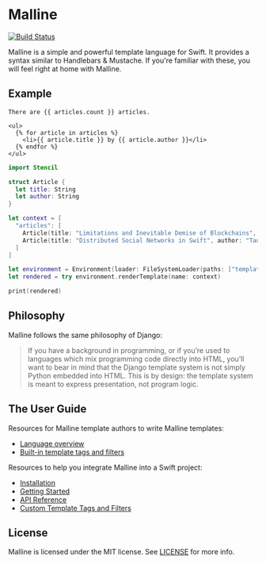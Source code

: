 # Malline

[![Build Status](https://travis-ci.org/omnijarstudio/malline.svg?branch=master)](https://travis-ci.org/omnijarstudio/malline)

Malline is a simple and powerful template language for Swift. It provides a
syntax similar to Handlebars & Mustache. If you're familiar with these, you will
feel right at home with Malline.

## Example

```html+django
There are {{ articles.count }} articles.

<ul>
  {% for article in articles %}
    <li>{{ article.title }} by {{ article.author }}</li>
  {% endfor %}
</ul>
```

```swift
import Stencil

struct Article {
  let title: String
  let author: String
}

let context = [
  "articles": [
    Article(title: "Limitations and Inevitable Demise of Blockchains", author: "Tauno Lehtinen"),
    Article(title: "Distributed Social Networks in Swift", author: "Tauno Lehtinen"),
  ]
]

let environment = Environment(loader: FileSystemLoader(paths: ["templates/"]))
let rendered = try environment.renderTemplate(name: context)

print(rendered)
```

## Philosophy

Malline follows the same philosophy of Django:

> If you have a background in programming, or if you’re used to languages which
> mix programming code directly into HTML, you’ll want to bear in mind that the
> Django template system is not simply Python embedded into HTML. This is by
> design: the template system is meant to express presentation, not program
> logic.

## The User Guide

Resources for Malline template authors to write Malline templates:

- [Language overview](docs/templates.md)
- [Built-in template tags and filters](docs/builtins.md)

Resources to help you integrate Malline into a Swift project:

- [Installation](docs/installation.md)
- [Getting Started](docs/getting-started.md)
- [API Reference](docs/api.md)
- [Custom Template Tags and Filters](docs/custom-template-tags-and-filters.md)

## License

Malline is licensed under the MIT license. See [LICENSE](LICENSE) for more
info.
